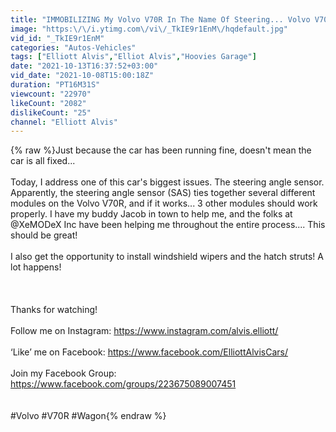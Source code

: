 ```yaml
---
title: "IMMOBILIZING My Volvo V70R In The Name Of Steering... Volvo V70R SAS Removal"
image: "https:\/\/i.ytimg.com\/vi\/_TkIE9r1EnM\/hqdefault.jpg"
vid_id: "_TkIE9r1EnM"
categories: "Autos-Vehicles"
tags: ["Elliott Alvis","Elliot Alvis","Hoovies Garage"]
date: "2021-10-13T16:37:52+03:00"
vid_date: "2021-10-08T15:00:18Z"
duration: "PT16M31S"
viewcount: "22970"
likeCount: "2082"
dislikeCount: "25"
channel: "Elliott Alvis"
---
```

{% raw %}Just because the car has been running fine, doesn't mean the car is all fixed...<br /><br />Today, I address one of this car's biggest issues.  The steering angle sensor.  Apparently, the steering angle sensor (SAS) ties together several different modules on the Volvo V70R, and if it works... 3 other modules should work properly.  I have my buddy Jacob in town to help me, and the folks at @XeMODeX Inc have been helping me throughout the entire process.... This should be great!<br /><br />I also get the opportunity to install windshield wipers and the hatch struts!  A lot happens!<br /><br /><br /><br />Thanks for watching!<br /><br />Follow me on Instagram: <a rel="nofollow" target="blank" href="https://www.instagram.com/alvis.elliott/">https://www.instagram.com/alvis.elliott/</a><br /><br />‘Like’ me on Facebook:  <a rel="nofollow" target="blank" href="https://www.facebook.com/ElliottAlvisCars/">https://www.facebook.com/ElliottAlvisCars/</a><br /><br />Join my Facebook Group:  <a rel="nofollow" target="blank" href="https://www.facebook.com/groups/223675089007451">https://www.facebook.com/groups/223675089007451</a><br /><br /><br />#Volvo #V70R #Wagon{% endraw %}
